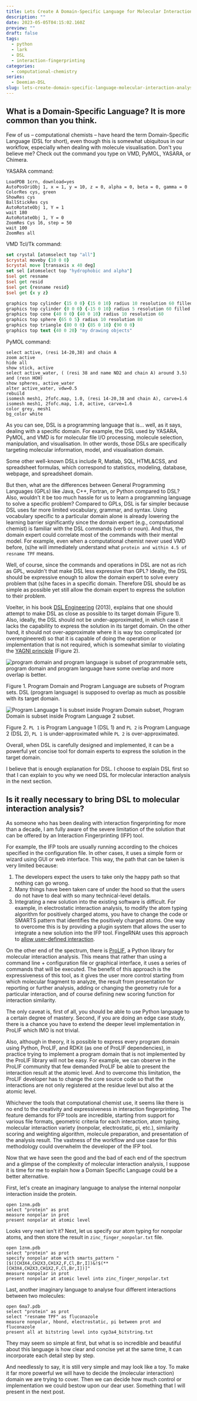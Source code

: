 ```yaml
---
title: Lets Create A Domain-Specific Language for Molecular Interaction Analysis!
description: ""
date: 2023-05-05T04:15:02.160Z
preview: ""
draft: false
tags:
  - python
  - lark
  - DSL
  - interaction-fingerprinting
categories:
  - computational-chemistry
series:
  - Deemian-DSL
slug: lets-create-domain-specific-language-molecular-interaction-analysis
---
```


## What is a Domain-Specific Language? It is more common than you think.

Few of us – computational chemists – have heard the term Domain-Specific Language (DSL for short), even though this is somewhat ubiquitous in our workflow, especially when dealing with molecule visualisation. Don't you believe me? Check out the command you type on VMD, PyMOL, YASARA, or Chimera.

YASARA command:

```yasara
LoadPDB 1crn, download=yes
AutoPosOriObj 1, x = 1, y = 10, z = 0, alpha = 0, beta = 0, gamma = 0
ColorRes cys, green
ShowRes cys
BallStickRes cys
AutoRotateObj 1, Y = 1
wait 180
AutoRotateObj 1, Y = 0
ZoomRes Cys 16, step = 50
wait 100
ZoomRes all
```

VMD Tcl/Tk command:

```tcl/tk
set crystal [atomselect top "all"]
$crystal moveby {10 0 0}
$crystal move [transaxis x 40 deg]
set sel [atomselect top "hydrophobic and alpha"]
$sel get resname
$sel get resid
$sel get {resname resid}
$sel get {x y z}

graphics top cylinder {15 0 0} {15 0 10} radius 10 resolution 60 filled no
graphics top cylinder {0 0 0} {-15 0 10} radius 5 resolution 60 filled yes
graphics top cone {40 0 0} {40 0 10} radius 10 resolution 60
graphics top sphere {65 0 5} radius 10 resolution 80
graphics top triangle {80 0 0} {85 0 10} {90 0 0}
graphics top text {40 0 20} "my drawing objects"
```

PyMOL command:

```Pymol
select active, (resi 14-20,38) and chain A
zoom active
hide all
show stick, active
select active_water, ( (resi 38 and name ND2 and chain A) around 3.5) and (resn HOH)
show spheres, active_water
alter active_water, vdw=0.5
rebuild
isomesh mesh1, 2fofc.map, 1.0, (resi 14-20,38 and chain A), carve=1.6
isomesh mesh1, 2fofc.map, 1.0, active, carve=1.6
color grey, mesh1
bg_color white
```

As you can see, DSL is a programming language that is... well, as it says, dealing with a specific domain. For example, the DSL used by YASARA, PyMOL, and VMD is for molecular file I/O processing, molecule selection, manipulation, and visualisation. In other words, those DSLs are specifically targeting molecular information, model, and visualisation domain.

Some other well-known DSLs include R, Matlab, SQL, HTML&CSS, and spreadsheet formulas, which correspond to statistics, modeling, database, webpage, and spreadsheet domain.

But then, what are the differences between General Programming Languages (GPLs) like Java, C++, Fortran, or Python compared to DSL? Also, wouldn't it be too much hassle for us to learn a programming language to solve a specific problem? Compared to GPLs, DSL is far simpler because DSL uses far more limited vocabulary, grammar, and syntax. Using vocabulary specific to a particular domain alone is already lowering the learning barrier significantly since the domain expert (e.g., computational chemist) is familiar with the DSL commands (verb or noun). And thus, the domain expert could correlate most of the commands with their mental model. For example, even when a computational chemist never used VMD before, (s)he will immediately understand what `protein and within 4.5 of resname TPF` means.

Well, of course, since the commands and operations in DSL are not as rich as GPL, wouldn't that make DSL less expressive than GPL? Ideally, the DSL should be expressive enough to allow the domain expert to solve every problem that (s)he faces in a specific domain. Therefore DSL should be as simple as possible yet still allow the domain expert to express the solution to their problem.

Voelter, in his book [DSL Engineering](http://voelter.de/books.html) (2013), explains that one should attempt to make DSL as close as possible to its target domain (Figure 1). Also, ideally, the DSL should not be under-approximated, in which case it lacks the capability to express the solution in its target domain. On the other hand, it should not over-approximate where it is way too complicated (or overengineered) so that it is capable of doing the operation or implementation that is not required, which is somewhat similar to violating the [YAGNI principle](https://en.wikipedia.org/wiki/You_aren%27t_gonna_need_it) (Figure 2).

![program domain and program language is subset of programmable sets, program domain and program language have some overlap and more overlap is better.](/assets/img/problem-language-domain.png)

Figure 1. Program Domain and Program Language are subsets of Program sets. DSL (program language) is supposed to overlap as much as possible with its target domain.

![Program Language 1 is subset inside Program Domain subset, Program Domain is subset inside Program Language 2 subset.](/assets/img/overapproximate-underapproximate-language.png)

Figure 2. `PL 1` is Program Language 1 (DSL 1) and `PL 2` is Program Language 2 (DSL 2), `PL 1` is under-approximated while `PL 2` is over-approximated.

Overall, when DSL is carefully designed and implemented, it can be a powerful yet concise tool for domain experts to express the solution in the target domain.

I believe that is enough explanation for DSL. I choose to explain DSL first so that I can explain to you why we need DSL for molecular interaction analysis in the next section.

## Is it really necessary to bring DSL to molecular interaction analysis?

As someone who has been dealing with interaction fingerprinting for more than a decade, I am fully aware of the severe limitation of the solution that can be offered by an Interaction Fingerprinting (IFP) tool.

For example, the IFP tools are usually running according to the choices specified in the configuration file. In other cases, it uses a simple form or wizard using GUI or web interface. This way, the path that can be taken is very limited because:

1. The developers expect the users to take only the happy path so that nothing can go wrong.
2. Many things have been taken care of under the hood so that the users do not have to deal with so many technical-level details.
3. Integrating a new solution into the existing software is difficult. For example, in electrostatic interaction analysis, to modify the atom typing algorithm for positively charged atoms, you have to change the code or SMARTS pattern that identifies the positively charged atoms.
One way to overcome this is by providing a plugin system that allows the user to integrate a new solution into the IFP tool. FingeRNAt uses this approach to [allow user-defined interaction](https://github.com/n-szulc/fingeRNAt/#user-defined-interactions).

On the other end of the spectrum, there is [ProLIF](https://doi.org/10.1186/s13321-021-00548-6), a Python library for molecular interaction analysis. This means that rather than using a command line + configuration file or graphical interface, it uses a series of commands that will be executed. The benefit of this approach is the expressiveness of this tool, as it gives the user more control starting from which molecular fragment to analyze, the result from presentation for reporting or further analysis, adding or changing the geometry rule for a particular interaction, and of course defining new scoring function for interaction similarity.

The only caveat is, first of all, you should be able to use Python language to a certain degree of mastery. Second, if you are doing an edge case study, there is a chance you have to extend the deeper level implementation in ProLIF which IMO is not trivial.

Also, although in theory, it is possible to express every program domain using Python, ProLIF, and RDKit (as one of ProLIF dependencies), in practice trying to implement a program domain that is not implemented by the ProLIF library will not be easy. For example, we can observe in the ProLIF community that few demanded ProLIF be able to present the interaction result at the atomic level. And to overcome this limitation, the ProLIF developer has to change the core source code so that the interactions are not only registered at the residue level but also at the atomic level.

Whichever the tools that computational chemist use, it seems like there is no end to the creativity and expressiveness in interaction fingerprinting. The feature demands for IFP tools are incredible, starting from support for various file formats, geometric criteria for each interaction, atom typing, molecular interaction variety (nonpolar, electrostatic, pi, etc.), similarity scoring and weighting algorithm, molecule preparation, and presentation of the analysis result. The vastness of the workflow and use case for this methodology could overwhelm the developer of the IFP tool.

Now that we have seen the good and the bad of each end of the spectrum and a glimpse of the complexity of molecular interaction analysis, I suppose it is time for me to explain how a Domain Specific Language could be a better alternative.

First, let's create an imaginary language to analyse the internal nonpolar interaction inside the protein.

```imaginary-dsl
open 1znm.pdb
select "protein" as prot
measure nonpolar in prot
present nonpolar at atomic level
```

Looks very neat isn't it? Next, let us specify our atom typing for nonpolar atoms, and then store the result in `zinc_finger_nonpolar.txt` file.

```imaginary-dsl
open 1znm.pdb
select "protein" as prot
specify nonpolar atom with smarts_pattern "[$([CH3X4,CH2X3,CH1X2,F,Cl,Br,I])&!$(**[CH3X4,CH2X3,CH1X2,F,Cl,Br,I])]"
measure nonpolar in prot
present nonpolar at atomic level into zinc_finger_nonpolar.txt
```

Last, another imaginary language to analyse four different interactions between two molecules:

```imaginary-dsl
open 6ma7.pdb
select "protein" as prot
select "resname TPF" as fluconazole
measure nonpolar, hbond, electrostatic, pi between prot and fluconazole
present all at bitstring level into cyp3a4_bitstring.txt
```

They may seem so simple at first, but what is so incredible and beautiful about this language is how clear and concise yet at the same time, it can incorporate each detail step by step.

And needlessly to say, it is still very simple and may look like a toy. To make it far more powerful we will have to decide the (molecular interaction) domain we are trying to cover. Then we can decide how much control or implementation we could bestow upon our dear user. Something that I will present in the next post.
